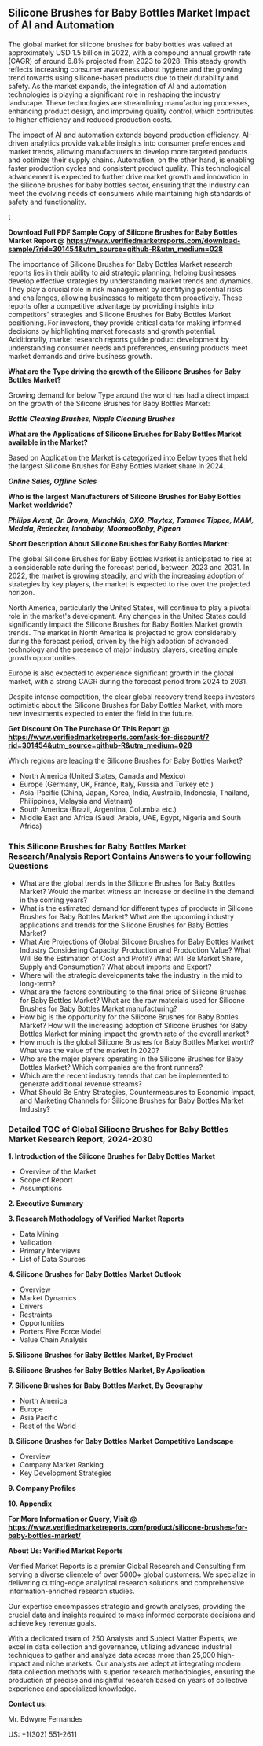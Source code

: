 <h2>Silicone Brushes for Baby Bottles Market Impact of AI and Automation</h2><p>The global market for silicone brushes for baby bottles was valued at approximately USD 1.5 billion in 2022, with a compound annual growth rate (CAGR) of around 6.8% projected from 2023 to 2028. This steady growth reflects increasing consumer awareness about hygiene and the growing trend towards using silicone-based products due to their durability and safety. As the market expands, the integration of AI and automation technologies is playing a significant role in reshaping the industry landscape. These technologies are streamlining manufacturing processes, enhancing product design, and improving quality control, which contributes to higher efficiency and reduced production costs.</p><p>The impact of AI and automation extends beyond production efficiency. AI-driven analytics provide valuable insights into consumer preferences and market trends, allowing manufacturers to develop more targeted products and optimize their supply chains. Automation, on the other hand, is enabling faster production cycles and consistent product quality. This technological advancement is expected to further drive market growth and innovation in the silicone brushes for baby bottles sector, ensuring that the industry can meet the evolving needs of consumers while maintaining high standards of safety and functionality.</p>t</p><p id="" class=""><strong>Download Full PDF Sample Copy of Silicone Brushes for Baby Bottles Market Report @ <a href="https://www.verifiedmarketreports.com/download-sample/?rid=301454&utm_source=github-R&utm_medium=028" target="_blank">https://www.verifiedmarketreports.com/download-sample/?rid=301454&utm_source=github-R&utm_medium=028</a></strong></p><p>The importance of&nbsp;Silicone Brushes for Baby Bottles Market research reports lies in their ability to aid strategic planning, helping businesses develop effective strategies by understanding market trends and dynamics. They play a crucial role in risk management by identifying potential risks and challenges, allowing businesses to mitigate them proactively. These reports offer a competitive advantage by providing insights into competitors' strategies and Silicone Brushes for Baby Bottles Market positioning. For investors, they provide critical data for making informed decisions by highlighting market forecasts and growth potential. Additionally, market research reports guide product development by understanding consumer needs and preferences, ensuring products meet market demands and drive business growth.</p><p><strong>What are the&nbsp;Type driving the growth of the Silicone Brushes for Baby Bottles Market?</strong></p><p id="" class="">Growing demand for below Type around the world has had a direct impact on the growth of the Silicone Brushes for Baby Bottles Market:</p><em><strong>Bottle Cleaning Brushes, Nipple Cleaning Brushes</strong></em></p><strong>What are the&nbsp;Applications&nbsp;of Silicone Brushes for Baby Bottles Market available in the Market?</strong></p><p id="" class="">Based on Application the Market is categorized into Below types that held the largest Silicone Brushes for Baby Bottles Market share In 2024.</p><em><strong>Online Sales, Offline Sales</strong></em></p><strong>Who is the largest Manufacturers of Silicone Brushes for Baby Bottles Market worldwide?</strong></p><p><em><strong>Philips Avent, Dr. Brown, Munchkin, OXO, Playtex, Tommee Tippee, MAM, Medela, Redecker, Innobaby, MoomooBaby, Pigeon</strong></em></p><p id="" class=""><strong>Short Description About Silicone Brushes for Baby Bottles Market:</strong></p><p>The global Silicone Brushes for Baby Bottles Market is anticipated to rise at a considerable rate during the forecast period, between 2023 and 2031. In 2022, the market is growing steadily, and with the increasing adoption of strategies by key players, the market is expected to rise over the projected horizon.</p><p>North America, particularly the United States, will continue to play a pivotal role in the market's development. Any changes in the United States could significantly impact the Silicone Brushes for Baby Bottles Market growth trends. The market in North America is projected to grow considerably during the forecast period, driven by the high adoption of advanced technology and the presence of major industry players, creating ample growth opportunities.</p><p>Europe is also expected to experience significant growth in the global market, with a strong CAGR during the forecast period from 2024 to 2031.</p><p>Despite intense competition, the clear global recovery trend keeps investors optimistic about the Silicone Brushes for Baby Bottles Market, with more new investments expected to enter the field in the future.</p><p id="" class=""><strong>Get Discount On The Purchase Of This Report @ <a href="https://www.verifiedmarketreports.com/ask-for-discount/?rid=301454&utm_source=github-R&utm_medium=028" target="_blank">https://www.verifiedmarketreports.com/ask-for-discount/?rid=301454&utm_source=github-R&utm_medium=028</a></strong></p>Which regions are leading the Silicone Brushes for Baby Bottles Market?</p><ul><li>North America (United States, Canada and Mexico)</li><li>Europe (Germany, UK, France, Italy, Russia and Turkey etc.)</li><li>Asia-Pacific (China, Japan, Korea, India, Australia, Indonesia, Thailand, Philippines, Malaysia and Vietnam)</li><li>South America (Brazil, Argentina, Columbia etc.)</li><li>Middle East and Africa (Saudi Arabia, UAE, Egypt, Nigeria and South Africa)</li></ul><h3 id="" class="">This Silicone Brushes for Baby Bottles Market Research/Analysis Report Contains Answers to your following Questions</h3><ul><li>What are the global trends in the Silicone Brushes for Baby Bottles Market? Would the market witness an increase or decline in the demand in the coming years?</li><li>What is the estimated demand for different types of products in Silicone Brushes for Baby Bottles Market? What are the upcoming industry applications and trends for the Silicone Brushes for Baby Bottles Market?</li><li>What Are Projections of Global Silicone Brushes for Baby Bottles Market Industry Considering Capacity, Production and Production Value? What Will Be the Estimation of Cost and Profit? What Will Be Market Share, Supply and Consumption? What about imports and Export?</li><li>Where will the strategic developments take the industry in the mid to long-term?</li><li>What are the factors contributing to the final price of Silicone Brushes for Baby Bottles Market? What are the raw materials used for Silicone Brushes for Baby Bottles Market manufacturing?</li><li>How big is the opportunity for the Silicone Brushes for Baby Bottles Market? How will the increasing adoption of Silicone Brushes for Baby Bottles Market for mining impact the growth rate of the overall market?</li><li>How much is the global Silicone Brushes for Baby Bottles Market worth? What was the value of the market In 2020?</li><li>Who are the major players operating in the Silicone Brushes for Baby Bottles Market? Which companies are the front runners?</li><li>Which are the recent industry trends that can be implemented to generate additional revenue streams?</li><li>What Should Be Entry Strategies, Countermeasures to Economic Impact, and Marketing Channels for Silicone Brushes for Baby Bottles Market Industry?</li></ul><h3 id="" class="">Detailed TOC of Global Silicone Brushes for Baby Bottles Market Research Report, 2024-2030</h3><p id="" class=""><strong>1. Introduction of the Silicone Brushes for Baby Bottles Market</strong></p><ul><li>Overview of the Market</li><li>Scope of Report</li><li>Assumptions</li></ul><p id="" class=""><strong>2. Executive Summary</strong></p><p id="" class=""><strong>3. Research Methodology of Verified Market Reports</strong></p><ul><li>Data Mining</li><li>Validation</li><li>Primary Interviews</li><li>List of Data Sources</li></ul><p id="" class=""><strong>4. Silicone Brushes for Baby Bottles Market Outlook</strong></p><ul><li>Overview</li><li>Market Dynamics</li><li>Drivers</li><li>Restraints</li><li>Opportunities</li><li>Porters Five Force Model</li><li>Value Chain Analysis</li></ul><p id="" class=""><strong>5. Silicone Brushes for Baby Bottles Market, By Product</strong></p><p id="" class=""><strong>6. Silicone Brushes for Baby Bottles Market, By Application</strong></p><p id="" class=""><strong>7. Silicone Brushes for Baby Bottles Market, By Geography</strong></p><ul><li>North America</li><li>Europe</li><li>Asia Pacific</li><li>Rest of the World</li></ul><p id="" class=""><strong>8. Silicone Brushes for Baby Bottles Market Competitive Landscape</strong></p><ul><li>Overview</li><li>Company Market Ranking</li><li>Key Development Strategies</li></ul><p id="" class=""><strong>9. Company Profiles</strong></p><p id="" class=""><strong>10. Appendix</strong></p><p id="" class=""><strong>For More Information or Query, Visit @ <a href="https://www.verifiedmarketreports.com/product/silicone-brushes-for-baby-bottles-market/" target="_blank">https://www.verifiedmarketreports.com/product/silicone-brushes-for-baby-bottles-market/</a></strong></p><p id="" class=""><strong>About Us: Verified Market Reports</strong></p><p id="" class="">Verified Market Reports is a premier Global Research and Consulting firm serving a diverse clientele of over 5000+ global customers. We specialize in delivering cutting-edge analytical research solutions and comprehensive information-enriched research studies.</p><p id="" class="">Our expertise encompasses strategic and growth analyses, providing the crucial data and insights required to make informed corporate decisions and achieve key revenue goals.</p><p id="" class="">With a dedicated team of 250 Analysts and Subject Matter Experts, we excel in data collection and governance, utilizing advanced industrial techniques to gather and analyze data across more than 25,000 high-impact and niche markets. Our analysts are adept at integrating modern data collection methods with superior research methodologies, ensuring the production of precise and insightful research based on years of collective experience and specialized knowledge.</p><p id="" class=""><strong>Contact us:</strong></p><p id="" class="">Mr. Edwyne Fernandes</p><p id="" class="">US: +1(302) 551-2611</p>